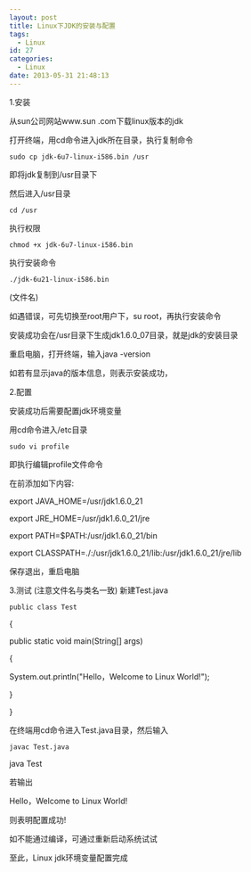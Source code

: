 ```yaml
---
layout: post
title: Linux下JDK的安装与配置
tags:
  - Linux
id: 27
categories:
  - Linux
date: 2013-05-31 21:48:13
---
```


1.安装

从sun公司网站www.sun .com下载linux版本的jdk

打开终端，用cd命令进入jdk所在目录，执行复制命令

`sudo cp jdk-6u7-linux-i586.bin /usr`

即将jdk复制到/usr目录下

<!--more-->

然后进入/usr目录

`cd /usr`

执行权限

`chmod +x jdk-6u7-linux-i586.bin`

执行安装命令

`./jdk-6u21-linux-i586.bin`

(文件名)

如遇错误，可先切换至root用户下，su root，再执行安装命令

安装成功会在/usr目录下生成jdk1.6.0_07目录，就是jdk的安装目录

重启电脑，打开终端，输入java -version

如若有显示java的版本信息，则表示安装成功，

2.配置

安装成功后需要配置jdk环境变量

用cd命令进入/etc目录

`sudo vi profile`

即执行编辑profile文件命令

在前添加如下内容:

export JAVA_HOME=/usr/jdk1.6.0_21

export JRE_HOME=/usr/jdk1.6.0_21/jre

export PATH=$PATH:/usr/jdk1.6.0_21/bin

export CLASSPATH=./:/usr/jdk1.6.0_21/lib:/usr/jdk1.6.0_21/jre/lib

保存退出，重启电脑

3.测试
(注意文件名与类名一致)
新建Test.java

`public class Test`

{

public static void main(String[] args)

{

System.out.println("Hello，Welcome to Linux World!");

}

}

在终端用cd命令进入Test.java目录，然后输入

`javac Test.java`

java Test

若输出

Hello，Welcome to Linux World!

则表明配置成功!

如不能通过编译，可通过重新启动系统试试

至此，Linux jdk环境变量配置完成